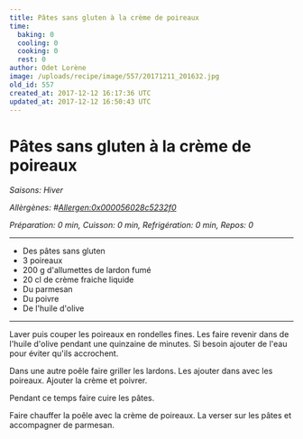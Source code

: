 ```yaml
---
title: Pâtes sans gluten à la crème de poireaux
time:
  baking: 0
  cooling: 0
  cooking: 0
  rest: 0
author: Odet Lorène
image: /uploads/recipe/image/557/20171211_201632.jpg
old_id: 557
created_at: 2017-12-12 16:17:36 UTC
updated_at: 2017-12-12 16:50:43 UTC
---
```


# Pâtes sans gluten à la crème de poireaux

_Saisons: Hiver_

_Allèrgènes: #<Allergen:0x000056028c5232f0>_

_Préparation: 0 min, Cuisson: 0 min, Refrigération: 0 min, Repos: 0_

---

- Des pâtes sans gluten
- 3 poireaux
- 200 g d'allumettes de lardon fumé
- 20 cl de crème fraiche liquide
- Du parmesan
- Du poivre
- De l'huile d'olive

---

Laver puis couper les poireaux en rondelles fines. Les faire revenir dans de l'huile d'olive pendant une quinzaine de minutes. Si besoin ajouter de l'eau pour éviter qu'ils accrochent.

Dans une autre poêle faire griller les lardons. Les ajouter dans avec les poireaux. Ajouter la crème et poivrer.

Pendant ce temps faire cuire les pâtes.

Faire chauffer la poêle avec la crème de poireaux. La verser sur les pâtes et accompagner de parmesan.

